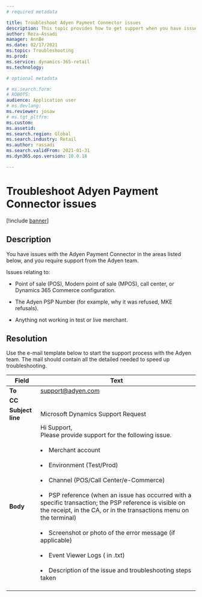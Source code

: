 ```yaml
---
# required metadata

title: Troubleshoot Adyen Payment Connector issues
description: This topic provides how to get support when you have issues with the Adyen Payment Connector. 
author: Reza-Assadi
manager: AnnBe
ms.date: 02/17/2021
ms.topic: Troubleshooting
ms.prod: 
ms.service: dynamics-365-retail
ms.technology: 

# optional metadata

# ms.search.form: 
# ROBOTS: 
audience: Application user
# ms.devlang: 
ms.reviewer: josaw
# ms.tgt_pltfrm: 
ms.custom: 
ms.assetid: 
ms.search.region: Global
ms.search.industry: Retail
ms.author: rassadi
ms.search.validFrom: 2021-01-31
ms.dyn365.ops.version: 10.0.18

---
```


# Troubleshoot Adyen Payment Connector issues

[!include [banner](../../includes/banner.md)]

## Description
You have issues with the Adyen Payment Connector in the areas listed below, and you require support from the Adyen team. 

Issues relating to:
-   Point of sale (POS), Modern point of sale (MPOS), call center, or Dynamics 365 Commerce configuration.

-   The Adyen PSP Number (for example, why it was refused, MKE refusals).

-   Anything not working in test or live merchant.

## Resolution
Use the e-mail template below to start the support process with the Adyen team. The mail should contain all the detailed needed to speed up troubleshooting.

| Field            | Text              |
|------------------|-------------------|
| **To**           | support@adyen.com |
| **CC**           |                   |
| **Subject line** | Microsoft Dynamics Support Request |
| **Body** | Hi Support,</br>Please provide support for the following issue.</br></br><li>Merchant account</li></br><li>Environment (Test/Prod)</li></br><li>Channel (POS/Call Center/e-Commerce)</li></br><li>PSP reference (when an issue has occurred with a specific transaction; the PSP reference is visible on the receipt, in the CA, or in the transactions menu on the terminal)</li></br><li>Screenshot or photo of the error message (if applicable)</li></br><li>Event Viewer Logs ( in .txt)</li></br><li>Description of the issue and troubleshooting steps taken</li></br> |
